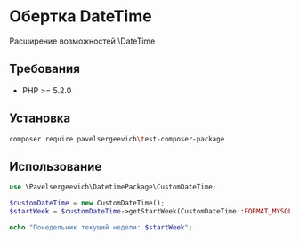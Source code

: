 # Обертка DateTime
Расширение возможностей \DateTime

## Требования

- PHP >= 5.2.0

## Установка

```bash
composer require pavelsergeevich\test-composer-package
```

## Использование 
```php
use \Pavelsergeevich\DatetimePackage\CustomDateTime;

$customDateTime = new CustomDateTime();
$startWeek = $customDateTime->getStartWeek(CustomDateTime::FORMAT_MYSQL);

echo "Понедельник текущий недели: $startWeek";
```